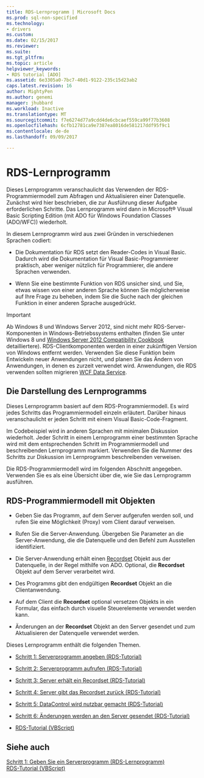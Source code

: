```yaml
---
title: RDS-Lernprogramm | Microsoft Docs
ms.prod: sql-non-specified
ms.technology:
- drivers
ms.custom: 
ms.date: 02/15/2017
ms.reviewer: 
ms.suite: 
ms.tgt_pltfrm: 
ms.topic: article
helpviewer_keywords:
- RDS tutorial [ADO]
ms.assetid: 6e3305a0-7bc7-40d1-9122-235c15d23ab2
caps.latest.revision: 16
author: MightyPen
ms.author: genemi
manager: jhubbard
ms.workload: Inactive
ms.translationtype: MT
ms.sourcegitcommit: f7e6274d77a9cdd4de6cbcaef559ca99f77b3608
ms.openlocfilehash: 6cfb12781ca9e7387ea8016de581217ddf95f9c1
ms.contentlocale: de-de
ms.lasthandoff: 09/09/2017

---
```

# <a name="rds-tutorial"></a>RDS-Lernprogramm
Dieses Lernprogramm veranschaulicht das Verwenden der RDS-Programmiermodell zum Abfragen und Aktualisieren einer Datenquelle. Zunächst wird hier beschrieben, die zur Ausführung dieser Aufgabe erforderlichen Schritte. Das Lernprogramm wird dann in Microsoft® Visual Basic Scripting Edition (mit ADO für Windows Foundation Classes (ADO/WFC)) wiederholt.  
  
 In diesem Lernprogramm wird aus zwei Gründen in verschiedenen Sprachen codiert:  
  
-   Die Dokumentation für RDS setzt den Reader-Codes in Visual Basic. Dadurch wird die Dokumentation für Visual Basic-Programmierer praktisch, aber weniger nützlich für Programmierer, die andere Sprachen verwenden.  
  
-   Wenn Sie eine bestimmte Funktion von RDS unsicher sind, und Sie, etwas wissen von einer anderen Sprache können Sie möglicherweise auf Ihre Frage zu beheben, indem Sie die Suche nach der gleichen Funktion in einer anderen Sprache ausgedrückt.  
  
> [!IMPORTANT]
>  Ab Windows 8 und Windows Server 2012, sind nicht mehr RDS-Server-Komponenten in Windows-Betriebssystems enthalten (finden Sie unter Windows 8 und [Windows Server 2012 Compatibility Cookbook](https://www.microsoft.com/en-us/download/details.aspx?id=27416) detailliertere). RDS-Clientkomponenten werden in einer zukünftigen Version von Windows entfernt werden. Verwenden Sie diese Funktion beim Entwickeln neuer Anwendungen nicht, und planen Sie das Ändern von Anwendungen, in denen es zurzeit verwendet wird. Anwendungen, die RDS verwenden sollten migrieren [WCF Data Service](http://go.microsoft.com/fwlink/?LinkId=199565).  
  
## <a name="how-the-tutorial-is-presented"></a>Die Darstellung des Lernprogramms  
 Dieses Lernprogramm basiert auf dem RDS-Programmiermodell. Es wird jedes Schritts das Programmiermodell einzeln erläutert. Darüber hinaus veranschaulicht er jeden Schritt mit einem Visual Basic-Code-Fragment.  
  
 Im Codebeispiel wird in anderen Sprachen mit minimalen Diskussion wiederholt. Jeder Schritt in einem Lernprogramm einer bestimmten Sprache wird mit dem entsprechenden Schritt im Programmiermodell und beschreibenden Lernprogramm markiert. Verwenden Sie die Nummer des Schritts zur Diskussion im Lernprogramm beschreibenden verweisen.  
  
 Die RDS-Programmiermodell wird im folgenden Abschnitt angegeben. Verwenden Sie es als eine Übersicht über die, wie Sie das Lernprogramm ausführen.  
  
## <a name="rds-programming-model-with-objects"></a>RDS-Programmiermodell mit Objekten  
  
-   Geben Sie das Programm, auf dem Server aufgerufen werden soll, und rufen Sie eine Möglichkeit (Proxy) vom Client darauf verweisen.  
  
-   Rufen Sie die Server-Anwendung. Übergeben Sie Parameter an die Server-Anwendung, die die Datenquelle und den Befehl zum Ausstellen identifiziert.  
  
-   Die Server-Anwendung erhält einen [Recordset](../../../ado/reference/ado-api/recordset-object-ado.md) Objekt aus der Datenquelle, in der Regel mithilfe von ADO. Optional, die **Recordset** Objekt auf dem Server verarbeitet wird.  
  
-   Des Programms gibt den endgültigen **Recordset** Objekt an die Clientanwendung.  
  
-   Auf dem Client die **Recordset** optional versetzen Objekts in ein Formular, das einfach durch visuelle Steuerelemente verwendet werden kann.  
  
-   Änderungen an der **Recordset** Objekt an den Server gesendet und zum Aktualisieren der Datenquelle verwendet werden.  
  
 Dieses Lernprogramm enthält die folgenden Themen.  
  
-   [Schritt 1: Serverprogramm angeben (RDS-Tutorial)](../../../ado/guide/remote-data-service/step-1-specify-a-server-program-rds-tutorial.md)  
  
-   [Schritt 2: Serverprogramm aufrufen (RDS-Tutorial)](../../../ado/guide/remote-data-service/step-2-invoke-the-server-program-rds-tutorial.md)  
  
-   [Schritt 3: Server erhält ein Recordset (RDS-Tutorial)](../../../ado/guide/remote-data-service/step-3-server-obtains-a-recordset-rds-tutorial.md)  
  
-   [Schritt 4: Server gibt das Recordset zurück (RDS-Tutorial)](../../../ado/guide/remote-data-service/step-4-server-returns-the-recordset-rds-tutorial.md)  
  
-   [Schritt 5: DataControl wird nutzbar gemacht (RDS-Tutorial)](../../../ado/guide/remote-data-service/step-5-datacontrol-is-made-usable-rds-tutorial.md)  
  
-   [Schritt 6: Änderungen werden an den Server gesendet (RDS-Tutorial)](../../../ado/guide/remote-data-service/step-6-changes-are-sent-to-the-server-rds-tutorial.md)  
  
-   [RDS-Tutorial (VBScript)](../../../ado/guide/remote-data-service/rds-tutorial-vbscript.md)  
  
## <a name="see-also"></a>Siehe auch  
 [Schritt 1: Geben Sie ein Serverprogramm (RDS-Lernprogramm)](../../../ado/guide/remote-data-service/step-1-specify-a-server-program-rds-tutorial.md)   
 [RDS-Tutorial (VBScript)](../../../ado/guide/remote-data-service/rds-tutorial-vbscript.md)   

